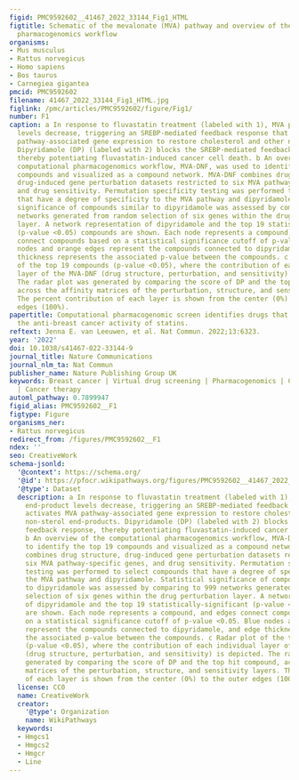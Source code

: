 ```yaml
---
figid: PMC9592602__41467_2022_33144_Fig1_HTML
figtitle: Schematic of the mevalonate (MVA) pathway and overview of the computational
  pharmacogenomics workflow
organisms:
- Mus musculus
- Rattus norvegicus
- Homo sapiens
- Bos taurus
- Carnegiea gigantea
pmcid: PMC9592602
filename: 41467_2022_33144_Fig1_HTML.jpg
figlink: /pmc/articles/PMC9592602/figure/Fig1/
number: F1
caption: a In response to fluvastatin treatment (labeled with 1), MVA pathway end-product
  levels decrease, triggering an SREBP-mediated feedback response that activates MVA
  pathway-associated gene expression to restore cholesterol and other non-sterol end-products.
  Dipyridamole (DP) (labeled with 2) blocks the SREBP-mediated feedback response,
  thereby potentiating fluvastatin-induced cancer cell death. b An overview of the
  computational pharmacogenomics workflow, MVA-DNF, was used to identify the top 19
  compounds and visualized as a compound network. MVA-DNF combines drug structure,
  drug-induced gene perturbation datasets restricted to six MVA pathway-specific genes,
  and drug sensitivity. Permutation specificity testing was performed to select compounds
  that have a degree of specificity to the MVA pathway and dipyridamole. Statistical
  significance of compounds similar to dipyridamole was assessed by comparing to 999
  networks generated from random selection of six genes within the drug perturbation
  layer. A network representation of dipyridamole and the top 19 statistically-significant
  (p-value <0.05) compounds are shown. Each node represents a compound, and edges
  connect compounds based on a statistical significance cutoff of p-value <0.05. Blue
  nodes and orange edges represent the compounds connected to dipyridamole, and edge
  thickness represents the associated p-value between the compounds. c Radar plot
  of the top 19 compounds (p-value <0.05), where the contribution of each individual
  layer of the MVA-DNF (drug structure, perturbation, and sensitivity) is depicted.
  The radar plot was generated by comparing the score of DP and the top hit compound,
  across the affinity matrices of the perturbation, structure, and sensitivity layers.
  The percent contribution of each layer is shown from the center (0%) to the outer
  edges (100%).
papertitle: Computational pharmacogenomic screen identifies drugs that potentiate
  the anti-breast cancer activity of statins.
reftext: Jenna E. van Leeuwen, et al. Nat Commun. 2022;13:6323.
year: '2022'
doi: 10.1038/s41467-022-33144-9
journal_title: Nature Communications
journal_nlm_ta: Nat Commun
publisher_name: Nature Publishing Group UK
keywords: Breast cancer | Virtual drug screening | Pharmacogenomics | Cancer genomics
  | Cancer therapy
automl_pathway: 0.7899947
figid_alias: PMC9592602__F1
figtype: Figure
organisms_ner:
- Rattus norvegicus
redirect_from: /figures/PMC9592602__F1
ndex: ''
seo: CreativeWork
schema-jsonld:
  '@context': https://schema.org/
  '@id': https://pfocr.wikipathways.org/figures/PMC9592602__41467_2022_33144_Fig1_HTML.html
  '@type': Dataset
  description: a In response to fluvastatin treatment (labeled with 1), MVA pathway
    end-product levels decrease, triggering an SREBP-mediated feedback response that
    activates MVA pathway-associated gene expression to restore cholesterol and other
    non-sterol end-products. Dipyridamole (DP) (labeled with 2) blocks the SREBP-mediated
    feedback response, thereby potentiating fluvastatin-induced cancer cell death.
    b An overview of the computational pharmacogenomics workflow, MVA-DNF, was used
    to identify the top 19 compounds and visualized as a compound network. MVA-DNF
    combines drug structure, drug-induced gene perturbation datasets restricted to
    six MVA pathway-specific genes, and drug sensitivity. Permutation specificity
    testing was performed to select compounds that have a degree of specificity to
    the MVA pathway and dipyridamole. Statistical significance of compounds similar
    to dipyridamole was assessed by comparing to 999 networks generated from random
    selection of six genes within the drug perturbation layer. A network representation
    of dipyridamole and the top 19 statistically-significant (p-value <0.05) compounds
    are shown. Each node represents a compound, and edges connect compounds based
    on a statistical significance cutoff of p-value <0.05. Blue nodes and orange edges
    represent the compounds connected to dipyridamole, and edge thickness represents
    the associated p-value between the compounds. c Radar plot of the top 19 compounds
    (p-value <0.05), where the contribution of each individual layer of the MVA-DNF
    (drug structure, perturbation, and sensitivity) is depicted. The radar plot was
    generated by comparing the score of DP and the top hit compound, across the affinity
    matrices of the perturbation, structure, and sensitivity layers. The percent contribution
    of each layer is shown from the center (0%) to the outer edges (100%).
  license: CC0
  name: CreativeWork
  creator:
    '@type': Organization
    name: WikiPathways
  keywords:
  - Hmgcs1
  - Hmgcs2
  - Hmgcr
  - Line
---
```

